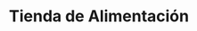 ---
title: "Tienda de Alimentación"
url: /getafe/tienda-de-alimentacion-calle-alonso-de-mendoza/
shop: Lebensmittel
---